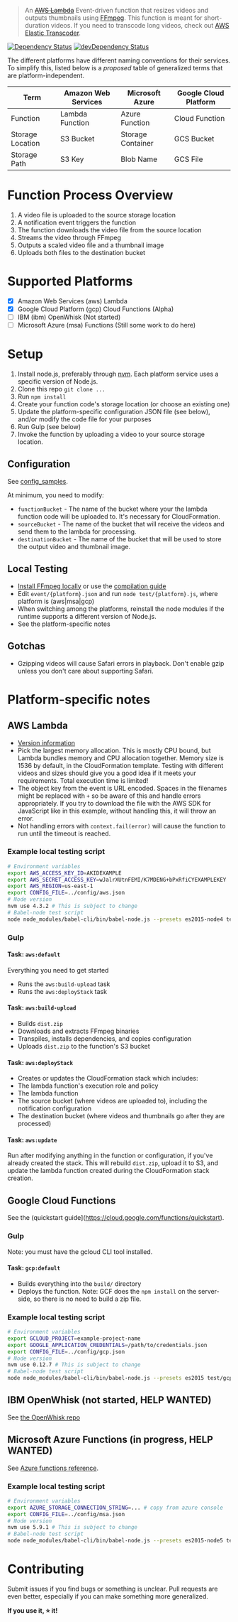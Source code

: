 > An ~~[AWS Lambda](http://aws.amazon.com/lambda/)~~ Event-driven function that resizes videos and outputs thumbnails using [FFmpeg](https://www.ffmpeg.org/). This function is meant for short-duration videos. If you need to transcode long videos, check out [AWS Elastic Transcoder](http://aws.amazon.com/elastictranscoder/).

[![Dependency Status](https://david-dm.org/binoculars/aws-lambda-ffmpeg.svg)](https://david-dm.org/binoculars/aws-lambda-ffmpeg)
[![devDependency Status](https://david-dm.org/binoculars/aws-lambda-ffmpeg/dev-status.svg)](https://david-dm.org/binoculars/aws-lambda-ffmpeg#info=devDependencies)

The different platforms have different naming conventions for their services. To simplify this, listed below is a *proposed* table of generalized terms that are platform-independent.

| Term | Amazon Web Services | Microsoft Azure | Google Cloud Platform |
| --- | --- | --- | --- |
| Function | Lambda Function | Azure Function | Cloud Function |
| Storage Location | S3 Bucket | Storage Container | GCS Bucket |
| Storage Path | S3 Key | Blob Name | GCS File |

# Function Process Overview
1. A video file is uploaded to the source storage location
1. A notification event triggers the function
1. The function downloads the video file from the source location
1. Streams the video through FFmpeg
1. Outputs a scaled video file and a thumbnail image
1. Uploads both files to the destination bucket

# Supported Platforms
- [x] Amazon Web Services (aws) Lambda
- [x] Google Cloud Platform (gcp) Cloud Functions (Alpha)
- [ ] IBM (ibm) OpenWhisk (Not started)
- [ ] Microsoft Azure (msa) Functions (Still some work to do here)

# Setup
1. Install node.js, preferably through [nvm](/creationix/nvm). Each platform service uses a specific version of Node.js.
1. Clone this repo `git clone ...`
1. Run `npm install`
1. Create your function code's storage location (or choose an existing one)
1. Update the platform-specific configuration JSON file (see below), and/or modify the code file for your purposes
1. Run Gulp (see below)
1. Invoke the function by uploading a video to your source storage location.

## Configuration
See [config_samples](config_samples/).

At minimum, you need to modify:
- `functionBucket` - The name of the bucket where your the lambda function code will be uploaded to. It's necessary for CloudFormation.
- `sourceBucket` - The name of the bucket that will receive the videos and send them to the lambda for processing.
- `destinationBucket` - The name of the bucket that will be used to store the output video and thumbnail image.

## Local Testing
- [Install FFmpeg locally](https://ffmpeg.org/download.html) or use the [compilation guide](https://trac.ffmpeg.org/wiki/CompilationGuide)
- Edit `event/{platform}.json` and run `node test/{platform}.js`, where platform is (aws|msa|gcp)
- When switching among the platforms, reinstall the node modules if the runtime supports a different version of Node.js.
- See the platform-specific notes

## Gotchas
- Gzipping videos will cause Safari errors in playback. Don't enable gzip unless you don't care about supporting Safari.

# Platform-specific notes
## AWS Lambda
- [Version information](https://docs.aws.amazon.com/lambda/latest/dg/current-supported-versions.html)
- Pick the largest memory allocation. This is mostly CPU bound, but Lambda bundles memory and CPU allocation together. Memory size is 1536 by default, in the CloudFormation template. Testing with different videos and sizes should give you a good idea if it meets your requirements. Total execution time is limited!
- The object key from the event is URL encoded. Spaces in the filenames might be replaced with `+` so be aware of this and handle errors appropriately. If you try to download the file with the AWS SDK for JavaScript like in this example, without handling this, it will throw an error.
- Not handling errors with `context.fail(error)` will cause the function to run until the timeout is reached.

### Example local testing script
```bash
# Environment variables
export AWS_ACCESS_KEY_ID=AKIDEXAMPLE
export AWS_SECRET_ACCESS_KEY=wJalrXUtnFEMI/K7MDENG+bPxRfiCYEXAMPLEKEY
export AWS_REGION=us-east-1
export CONFIG_FILE=../config/aws.json
# Node version
nvm use 4.3.2 # This is subject to change
# Babel-node test script
node node_modules/babel-cli/bin/babel-node.js --presets es2015-node4 test/aws.js
```

### Gulp

#### Task: `aws:default`
Everything you need to get started
- Runs the `aws:build-upload` task
- Runs the `aws:deployStack` task

#### Task: `aws:build-upload`
- Builds `dist.zip`
 - Downloads and extracts FFmpeg binaries
 - Transpiles, installs dependencies, and copies configuration
- Uploads `dist.zip` to the function's S3 bucket

#### Task: `aws:deployStack`
- Creates or updates the CloudFormation stack which includes:
 - The lambda function's execution role and policy
 - The lambda function
 - The source bucket (where videos are uploaded to), including the notification configuration
 - The destination bucket (where videos and thumbnails go after they are processed)

#### Task: `aws:update`
Run after modifying anything in the function or configuration, if you've already created the stack. This will rebuild `dist.zip`, upload it to S3, and update the lambda function created during the CloudFormation stack creation.

## Google Cloud Functions
See the (quickstart guide](https://cloud.google.com/functions/quickstart).

### Gulp
Note: you must have the gcloud CLI tool installed.

#### Task: `gcp:default`
- Builds everything into the `build/` directory
- Deploys the function. Note: GCF does the `npm install` on the server-side, so there is no need to build a zip file.

### Example local testing script
```bash
# Environment variables
export GCLOUD_PROJECT=example-project-name
export GOOGLE_APPLICATION_CREDENTIALS=/path/to/credentials.json
export CONFIG_FILE=../config/gcp.json
# Node version
nvm use 0.12.7 # This is subject to change
# Babel-node test script
node node_modules/babel-cli/bin/babel-node.js --presets es2015 test/gcp.js
```

## IBM OpenWhisk (not started, HELP WANTED)
See [the OpenWhisk repo](/openwhisk/openwhisk)

## Microsoft Azure Functions (in progress, HELP WANTED)
See [Azure functions reference](https://azure.microsoft.com/en-us/documentation/articles/functions-reference-node/).

### Example local testing script
```bash
# Environment variables
export AZURE_STORAGE_CONNECTION_STRING=... # copy from azure console
export CONFIG_FILE=../config/msa.json
# Node version
nvm use 5.9.1 # This is subject to change
# Babel-node test script
node node_modules/babel-cli/bin/babel-node.js --presets es2015-node5 test/aws.js
```

# Contributing
Submit issues if you find bugs or something is unclear. Pull requests are even better, especially if you can make something more generalized.

**If you use it, :star: it!**
